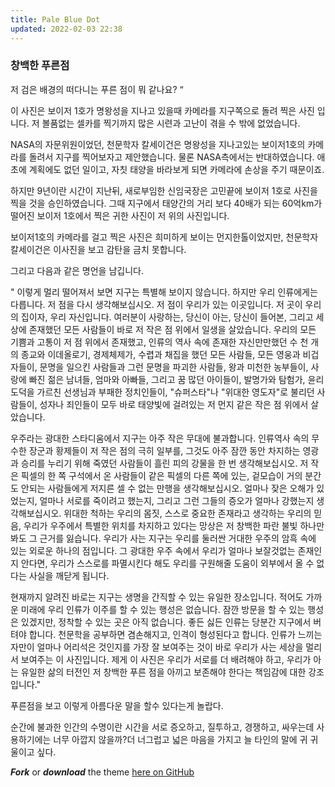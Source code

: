 ```yaml
---
title: Pale Blue Dot
updated: 2022-02-03 22:38
---
```


### 창백한 푸른점

 저 검은 배경의 떠다니는 푸른 점이 뭐 같나요? “

 이 사진은 보이저 1호가 명왕성을 지나고 있을때 카메라를 지구쪽으로 돌려 찍은 사진 입니다.
 저 볼품없는 셀카를 찍기까지 많은 시련과 고난이 겪을 수 밖에 없었습니다.

NASA의 자문위원이었던, 천문학자 칼세이건은 명왕성을 지나고있는 보이저1호의 카메라를 돌려서 지구를 찍어보자고 제안했습니다.
물론 NASA측에서는 반대하였습니다. 애초에 계획에도 없던 일이고, 자칫 태양을 바라보게 되면 카메라에 손상을 주기 때문이죠.

하지만 9년이란 시간이 지난뒤, 새로부임한 신임국장은 고민끝에 보이저 1호로 사진을 찍을 것을 승인하였습니다.
그때 지구에서 태양간의 거리 보다 40배가 되는 60억km가 떨어진 보이저 1호에서 찍은 귀한 사진이 저 위의 사진입니다.

보이저1호의 카메라를 걸고 찍은 사진은 희미하게 보이는 먼지한톨이었지만, 천문학자 칼세이건은 이사진을 보고 감탄을 금치 못합니다.

그리고 다음과 같은 명언을 남깁니다.

" 이렇게 멀리 떨어져서 보면 지구는 특별해 보이지 않습니다. 하지만 우리 인류에게는 다릅니다. 저 점을 다시 생각해보십시오. 저 점이 우리가 있는 이곳입니다. 
저 곳이 우리의 집이자, 우리 자신입니다. 여러분이 사랑하는, 당신이 아는, 당신이 들어본, 그리고 세상에 존재했던 모든 사람들이 바로 저 작은 점 위에서 일생을 살았습니다. 
우리의 모든 기쁨과 고통이 저 점 위에서 존재했고, 인류의 역사 속에 존재한 자신만만했던 수 천 개의 종교와 이데올로기, 경제체제가, 수렵과 채집을 했던 모든 사람들, 모든 영웅과 비겁자들이, 
문명을 일으킨 사람들과 그런 문명을 파괴한 사람들, 왕과 미천한 농부들이, 사랑에 빠진 젊은 남녀들, 엄마와 아빠들, 그리고 꿈 많던 아이들이, 발명가와 탐험가, 
윤리도덕을 가르친 선생님과 부패한 정치인들이, "슈퍼스타"나 "위대한 영도자"로 불리던 사람들이, 성자나 죄인들이 모두 바로 태양빛에 걸려있는 저 먼지 같은 작은 점 위에서 살았습니다.

우주라는 광대한 스타디움에서 지구는 아주 작은 무대에 불과합니다. 인류역사 속의 무수한 장군과 황제들이 저 작은 점의 극히 일부를, 그것도 아주 잠깐 동안 차지하는 영광과 승리를 누리기 위해 죽였던 사람들이 흘린 피의 강물을 한 번 생각해보십시오. 
저 작은 픽셀의 한 쪽 구석에서 온 사람들이 같은 픽셀의 다른 쪽에 있는, 겉모습이 거의 분간도 안되는 사람들에게 저지른 셀 수 없는 만행을 생각해보십시오. 얼마나 잦은 오해가 있었는지, 얼마나 서로를 죽이려고 했는지, 그리고 그런 그들의 증오가 얼마나 강했는지 생각해보십시오. 
위대한 척하는 우리의 몸짓, 스스로 중요한 존재라고 생각하는 우리의 믿음, 우리가 우주에서 특별한 위치를 차지하고 있다는 망상은 저 창백한 파란 불빛 하나만 봐도 그 근거를 잃습니다. 우리가 사는 지구는 우리를 둘러싼 거대한 우주의 암흑 속에 있는 외로운 하나의 점입니다. 
그 광대한 우주 속에서 우리가 얼마나 보잘것없는 존재인지 안다면, 우리가 스스로를 파멸시킨다 해도 우리를 구원해줄 도움이 외부에서 올 수 없다는 사실을 깨닫게 됩니다.

현재까지 알려진 바로는 지구는 생명을 간직할 수 있는 유일한 장소입니다. 
적어도 가까운 미래에 우리 인류가 이주를 할 수 있는 행성은 없습니다. 잠깐 방문을 할 수 있는 행성은 있겠지만, 정착할 수 있는 곳은 아직 없습니다. 
좋든 싫든 인류는 당분간 지구에서 버텨야 합니다. 천문학을 공부하면 겸손해지고, 인격이 형성된다고 합니다. 
인류가 느끼는 자만이 얼마나 어리석은 것인지를 가장 잘 보여주는 것이 바로 우리가 사는 세상을 멀리서 보여주는 이 사진입니다. 
제게 이 사진은 우리가 서로를 더 배려해야 하고, 우리가 아는 유일한 삶의 터전인 저 창백한 푸른 점을 아끼고 보존해야 한다는 책임감에 대한 강조입니다."

푸른점을 보고 이렇게 아름다운 말을 할수 있다는게 놀랍다.

순간에 불과한 인간의 수명이란 시간을 서로 증오하고, 질투하고, 경쟁하고, 싸우는데 사용하기에는 너무 아깝지 않을까?더 너그럽고 넓은 마음을 가지고 늘 타인의 말에 귀 귀울이고 싶다.

**_Fork_** or **_download_** the theme [here on GitHub](https://github.com/heiswayi/the-plain)
